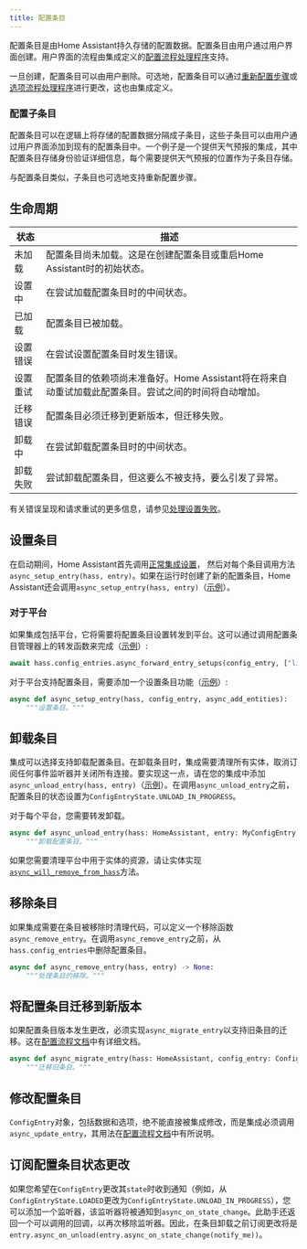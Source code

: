 ```yaml
---
title: 配置条目
---
```


配置条目是由Home Assistant持久存储的配置数据。配置条目由用户通过用户界面创建。用户界面的流程由集成定义的[配置流程处理程序](config_entries_config_flow_handler.md)支持。

一旦创建，配置条目可以由用户删除。可选地，配置条目可以通过[重新配置步骤](config_entries_config_flow_handler.md#reconfigure)或[选项流程处理程序](config_entries_options_flow_handler.md)进行更改，这也由集成定义。

### 配置子条目

配置条目可以在逻辑上将存储的配置数据分隔成子条目，这些子条目可以由用户通过用户界面添加到现有的配置条目中。一个例子是一个提供天气预报的集成，其中配置条目存储身份验证详细信息，每个需要提供天气预报的位置作为子条目存储。

与配置条目类似，子条目也可选地支持重新配置步骤。

## 生命周期

| 状态 | 描述 |
| ----- | ----------- |
| 未加载 | 配置条目尚未加载。这是在创建配置条目或重启Home Assistant时的初始状态。 |
| 设置中 | 在尝试加载配置条目时的中间状态。 |
| 已加载 | 配置条目已被加载。 |
| 设置错误 | 在尝试设置配置条目时发生错误。 |
| 设置重试 | 配置条目的依赖项尚未准备好。Home Assistant将在将来自动重试加载此配置条目。尝试之间的时间将自动增加。 |
| 迁移错误 | 配置条目必须迁移到更新版本，但迁移失败。 |
| 卸载中 | 在尝试卸载配置条目时的中间状态。 |
| 卸载失败 | 尝试卸载配置条目，但这要么不被支持，要么引发了异常。 |

有关错误呈现和请求重试的更多信息，请参见[处理设置失败](integration_setup_failures.md#integrations-using-async_setup_entry)。

## 设置条目

在启动期间，Home Assistant首先调用[正常集成设置](/creating_component_index.md)，
然后对每个条目调用方法`async_setup_entry(hass, entry)`。如果在运行时创建了新的配置条目，Home Assistant还会调用`async_setup_entry(hass, entry)`（[示例](https://github.com/home-assistant/core/blob/f18ddb628c3574bc82e21563d9ba901bd75bc8b5/homeassistant/components/hassio/__init__.py#L522)）。

### 对于平台

如果集成包括平台，它将需要将配置条目设置转发到平台。这可以通过调用配置条目管理器上的转发函数来完成（[示例](https://github.com/home-assistant/core/blob/f18ddb628c3574bc82e21563d9ba901bd75bc8b5/homeassistant/components/hassio/__init__.py#L529)）:

```python
await hass.config_entries.async_forward_entry_setups(config_entry, ["light", "sensor", "switch"])
```

对于平台支持配置条目，需要添加一个设置条目功能（[示例](https://github.com/home-assistant/core/blob/f18ddb628c3574bc82e21563d9ba901bd75bc8b5/homeassistant/components/hassio/__init__.py#L522)）:

```python
async def async_setup_entry(hass, config_entry, async_add_entities):
    """设置条目。"""
```

## 卸载条目

集成可以选择支持卸载配置条目。在卸载条目时，集成需要清理所有实体，取消订阅任何事件监听器并关闭所有连接。要实现这一点，请在您的集成中添加`async_unload_entry(hass, entry)`（[示例](https://github.com/home-assistant/core/blob/f18ddb628c3574bc82e21563d9ba901bd75bc8b5/homeassistant/components/hassio/__init__.py#L534)）。在调用`async_unload_entry`之前，配置条目的状态设置为`ConfigEntryState.UNLOAD_IN_PROGRESS`。

对于每个平台，您需要转发卸载。

```python
async def async_unload_entry(hass: HomeAssistant, entry: MyConfigEntry) -> bool:
    """卸载配置条目。"""
```

如果您需要清理平台中用于实体的资源，请让实体实现[`async_will_remove_from_hass`](core/entity.md#async_will_remove_from_hass)方法。

## 移除条目

如果集成需要在条目被移除时清理代码，可以定义一个移除函数`async_remove_entry`。在调用`async_remove_entry`之前，从`hass.config_entries`中删除配置条目。

```python
async def async_remove_entry(hass, entry) -> None:
    """处理条目的移除。"""
```

## 将配置条目迁移到新版本

如果配置条目版本发生更改，必须实现`async_migrate_entry`以支持旧条目的迁移。这在[配置流程文档](/config_entries_config_flow_handler.md#config-entry-migration)中有详细文档。

```python
async def async_migrate_entry(hass: HomeAssistant, config_entry: ConfigEntry) -> bool:
    """迁移旧条目。"""
```

## 修改配置条目

`ConfigEntry`对象，包括数据和选项，绝不能直接被集成修改，而是集成必须调用`async_update_entry`，其用法在[配置流程文档](/config_entries_config_flow_handler.md#config-entry-migration)中有所说明。

## 订阅配置条目状态更改

如果您希望在`ConfigEntry`更改其`state`时收到通知（例如，从`ConfigEntryState.LOADED`更改为`ConfigEntryState.UNLOAD_IN_PROGRESS`），您可以添加一个监听器，该监听器将被通知到`async_on_state_change`。此助手还返回一个可以调用的回调，以再次移除监听器。因此，在条目卸载之前订阅更改将是`entry.async_on_unload(entry.async_on_state_change(notify_me))`。